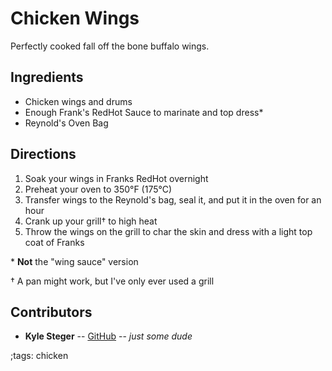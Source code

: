 # Chicken Wings

Perfectly cooked fall off the bone buffalo wings.

## Ingredients

- Chicken wings and drums
- Enough Frank's RedHot Sauce to marinate and top dress*
- Reynold's Oven Bag

## Directions

1. Soak your wings in Franks RedHot overnight
2. Preheat your oven to 350°F (175°C)
3. Transfer wings to the Reynold's bag, seal it, and put it in the oven for an hour
4. Crank up your grill† to high heat
5. Throw the wings on the grill to char the skin and dress with a light top coat of Franks

\* **Not** the "wing sauce" version

† A pan might work, but I've only ever used a grill

## Contributors

- **Kyle Steger** -- [GitHub](https://github.com/kyleVsteger) -- _just some dude_

;tags: chicken
